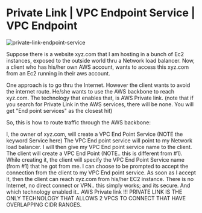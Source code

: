 # Private Link | VPC Endpoint Service | VPC Endpoint

![private-link-endpoint-service](https://github.com/tsahaca/DEV_TOOLS/assets/9325425/040b5480-99f0-42b4-8551-d0409b4f0b04)


Suppose there is a website xyz.com that I am hosting in a bunch of Ec2 instances, exposed to the outside world thru a Network load balancer. Now, a client who has his/her own AWS account, wants to access this xyz.com from an Ec2 running in their aws account.

One approach is to go thru the Internet. However the client wants to avoid the internet route. He/she wants to use the AWS backbone to reach xyz.com. The technology that enables that, is AWS Private link. (note that if you search for Private Link in the AWS services, there will be none. You will get "End point services" as the closest hit)

So, this is how to route traffic through the AWS backbone:

I, the owner of xyz.com, will create a VPC End Point Service (NOTE the keyword Service here) The VPC End point service will point to my Network load balancer. I will then give my VPC End point service name to the client.
The client will create a VPC End Point (NOTE.. this is different from #1). While creating it, the client will specify the VPC End Point Service name (from #1) that he got from me.
I can choose to be prompted to accept the connection from the client to my VPC End point service. As soon as I accept it, then the client can reach xyz.com from his/her EC2 instance. There is no Internet, no direct connect or VPN.. this simply works; and its secure. And which technology enabled it.. AWS Private link !!!
PRIVATE LINK IS THE ONLY TECHNOLOGY THAT ALLOWS 2 VPCS TO CONNECT THAT HAVE OVERLAPPING CIDR RANGES.
